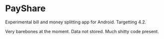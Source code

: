 PayShare
========

Experimental bill and money splitting app for Android. Targetting 4.2.

Very barebones at the moment. Data not stored. Much shitty code present.
